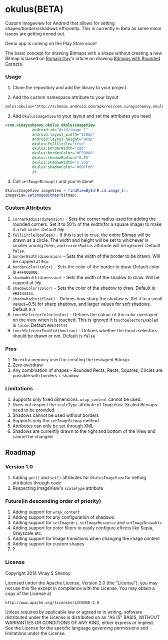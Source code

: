 okulus(BETA)
============
Custom Imageview for Android that allows for setting shapes/borders/shadows efficiently. This is currently in Beta as some minor issues are getting ironed out.

Demo app is coming on the Play Store soon!

The basic concept for drawing Bitmaps with a shape without creating a new Bitmap is based on [Romain Guy](https://plus.google.com/+RomainGuy)'s article on drawing [Bitmaps with Rounded Corners](http://www.curious-creature.org/2012/12/11/android-recipe-1-image-with-rounded-corners/).

### Usage
1. Clone the repository and add the library to your project.

2. Add the custom namespace attribute to your layout 
```xml
xmlns:okulus="http://schemas.android.com/apk/res/com.vinaysshenoy.okulus
```

3. Add `OkulusImageView` to your layout and set the attributes you need
```xml
<com.vinaysshenoy.okulus.OkulusImageView
            android:id="@+id/image_1"
            android:layout_width="128dp"
            android:layout_height="96dp"
            okulus:fullCircle="true"
            okulus:borderWidth="2dp"
            okulus:borderColor="#FF0000"
            okulus:shadowRadius="0.05"
            okulus:shadowWidth="1.5dp"
            okulus:shadowColor="#00FF00"
            />
```

4. Call `setImageBitmap()` and you're done!
```java
OkulusImageView imageView = findViewById(R.id.image_1);
imageView.setImageBitmap(bitmap);
```

### Custom Attributes
1. `cornerRadius(dimension)` - Sets the corner radius used for adding the rounded corners. Set it to 50% of the width(for a square image) to make it a full circle. Default `0dp`.
2. `fullCircle(boolean)` - If this is set to `true`, the entire Bitmap will be drawn as a circle. The width and height will be set to whichever is smaller among them, and `cornerRadius` attribute will be ignored. Default `false`.
3. `borderWidth(dimension)` - Sets the width of the border to be drawn. Will be capped at `5dp`.
4. `borderColor(color)` - Sets the color of the border to draw. Default color is `#FF000000`.
5. `shadowWidth(dimension)` - Sets the width of the shadow to draw. Will be capped at `3dp`.
6. `shadowColor(color)` - Sets the color of the shadow to draw. Default is `#B3444444`.
7. `shadowRadius(float)` - Defines how sharp the shadow is. Set it to a small value(~0.5) for sharp shadows, and larger values for soft shadows. Default `0.5`
8. `touchSelectorColor(color)` - Defines the colour of the color overlayed on the view when it is touched. This is ignored if `touchSelectorEnabled` is `false`. Default `#66444444`
9. `touchSelectorEnabled(boolean)` - Defines whether the touch selectors should be drawn or not. Default is `false`

### Pros
1. No extra memory used for creating the reshaped Bitmap
2. Zero overdraw
3. Any combination of shapes - Rounded Rects, Rects, Squares, Circles are possible with borders + shadow
 
### Limitations
1. Supports only fixed dimensions. `wrap_content` cannot be used.
2. Does not respect the `scaleType` attribute of `ImageView`. Scaled Bitmaps need to be provided.
3. Shadows cannot be used without borders
4. Supports only the `setImageBitmap` method.
5. Attributes can only be set through XML
6. Shadows are currently drawn to the right and bottom of the View and cannot be changed.

## Roadmap
### Version 1.0
1. Adding `get()` and `set()` attributes for `OkulusImageView` for setting attributes through code
2. Respecting ImageView's `scaleType` attribute
 
### Future(in descending order of priority)
1. Adding support for `wrap_content`
2. Adding support for any configuration of shadows
3. Adding support for `setImageUri`, `setImageResource` and `setImageDrawable`
4. Adding support for color filters to easily configure effects like Sepia, Grayscale etc.
5. Adding support for Image transitions when changing the image content
6. Adding support for custom shapes
7. ?

### License
Copyright 2014 Vinay S Shenoy

Licensed under the Apache License, Version 2.0 (the "License");
you may not use this file except in compliance with the License.
You may obtain a copy of the License at

    http://www.apache.org/licenses/LICENSE-2.0

Unless required by applicable law or agreed to in writing, software
distributed under the License is distributed on an "AS IS" BASIS,
WITHOUT WARRANTIES OR CONDITIONS OF ANY KIND, either express or implied.
See the License for the specific language governing permissions and
limitations under the License.
